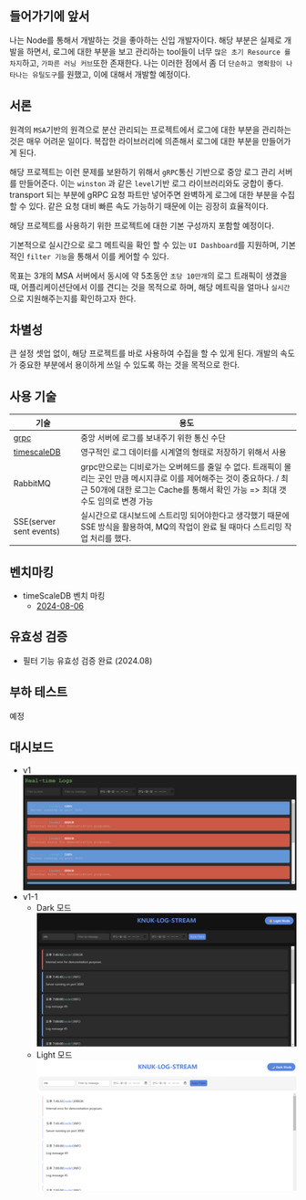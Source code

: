 ## 들어가기에 앞서

나는 Node를 통해서 개발하는 것을 좋아하는 신입 개발자이다. 해당 부분은 실제로 개발을 하면서, 로그에 대한 부분을 보고 관리하는 tool들이 너무 `많은 초기 Resource 를 차지`하고, `가파른 러닝 커브`또한 존재한다. 나는 이러한 점에서 좀 더 `단순하고 명확함이 나타나는 유틸도구`를 원했고, 이에 대해서 개발할 예정이다.

## 서론

원격의 `MSA`기반의 원격으로 분산 관리되는 프로젝트에서 로그에 대한 부분을 관리하는 것은 매우 어려운 일이다. 복잡한 라이브러리에 의존해서 로그에 대한 부분을 만들어가게 된다.

해당 프로젝트는 이런 문제를 보완하기 위해서 `gRPC`통신 기반으로 중앙 로그 관리 서버를 만들어준다. 이는 `winston` 과 같은 `level`기반 로그 라이브러리와도 궁합이 좋다. transport 되는 부분에 gRPC 요청 파트만 넣어주면 완벽하게 로그에 대한 부분을 수집할 수 있다. 같은 요청 대비 빠른 속도 가능하기 때문에 이는 굉장히 효율적이다.

해당 프로젝트를 사용하기 위한 프로젝트에 대한 기본 구성까지 포함할 예정이다.

기본적으로 실시간으로 로그 메트릭을 확인 할 수 있는 `UI Dashboard`를 지원하며, 기본적인 `filter 기능`을 통해서 이를 케어할 수 있다.

목표는 3개의 MSA 서버에서 동시에 약 5초동안 `초당 10만개`의 로그 트래픽이 생겼을 때, 어플리케이션단에서 이를 견디는 것을 목적으로 하며, 해당 메트릭을 얼마나 `실시간`으로 지원해주는지를 확인하고자 한다.

## 차별성

큰 설정 셋업 없이, 해당 프로젝트를 바로 사용하여 수집을 할 수 있게 된다. 개발의 속도가 중요한 부분에서 용이하게 쓰일 수 있도록 하는 것을 목적으로 한다.

## 사용 기술

| 기술                                 | 용도                                                                                                                                                                                                    |
| ------------------------------------ | ------------------------------------------------------------------------------------------------------------------------------------------------------------------------------------------------------- |
| [grpc](./docs/grpc.md)               | 중앙 서버에 로그를 보내주기 위한 통신 수단                                                                                                                                                              |
| [timescaleDB](./docs/timescaleDB.md) | 영구적인 로그 데이터를 시계열의 형태로 저장하기 위해서 사용                                                                                                                                             |
| RabbitMQ                             | grpc만으로는 디비로가는 오버헤드를 줄일 수 없다. 트래픽이 몰리는 곳인 만큼 메시지큐로 이를 제어해주는 것이 중요하다. / 최근 50개에 대한 로그는 Cache를 통해서 확인 가능 => 최대 갯수도 임의로 변경 가능 |
| SSE(server sent events)              | 실시간으로 대시보드에 스트리밍 되어야한다고 생각했기 때문에 SSE 방식을 활용하여, MQ의 작업이 완료 될 때마다 스트리밍 작업 처리를 했다.                                                                  |

## 벤치마킹

-   timeScaleDB 벤치 마킹
    -   [2024-08-06](./docs/benchmark.md)

## 유효성 검증

-   필터 기능 유효성 검증 완료 (2024.08)

## 부하 테스트

예정

## 대시보드

-   v1
    ![alt text](./docs/mode-v1.png)
-   v1-1
    -   Dark 모드
        ![alt text](./docs/dark-mode.png)
    -   Light 모드
        ![alt text](./docs/light-mode.png)
